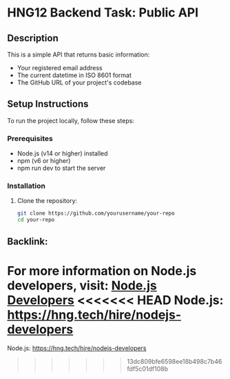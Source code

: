 # HNG12 Backend Task: Public API

## Description
This is a simple API that returns basic information:
- Your registered email address
- The current datetime in ISO 8601 format
- The GitHub URL of your project's codebase

## Setup Instructions
To run the project locally, follow these steps:

### Prerequisites
- Node.js (v14 or higher) installed
- npm (v6 or higher)
- npm run dev to start the server

### Installation
1. Clone the repository:
   ```bash
   git clone https://github.com/yourusername/your-repo
   cd your-repo

## Backlink:
For more information on Node.js developers, visit:
[Node.js Developers](https://hng.tech/hire/nodejs-developers)
<<<<<<< HEAD
 Node.js: https://hng.tech/hire/nodejs-developers
=======
Node.js: https://hng.tech/hire/nodejs-developers
>>>>>>> 13dc809bfe6598ee18b498c7b46fdf5c01df108b

